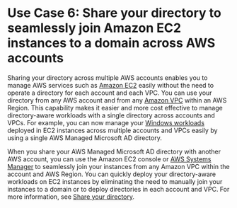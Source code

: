 # Use Case 6: Share your directory to seamlessly join Amazon EC2 instances to a domain across AWS accounts<a name="usecase6"></a>

Sharing your directory across multiple AWS accounts enables you to manage AWS services such as [Amazon EC2](https://aws.amazon.com/ec2/) easily without the need to operate a directory for each account and each VPC\. You can use your directory from any AWS account and from any [Amazon VPC](https://aws.amazon.com/vpc/) within an AWS Region\. This capability makes it easier and more cost effective to manage directory\-aware workloads with a single directory across accounts and VPCs\. For example, you can now manage your [Windows workloads](https://aws.amazon.com/windows/) deployed in EC2 instances across multiple accounts and VPCs easily by using a single AWS Managed Microsoft AD directory\. 

When you share your AWS Managed Microsoft AD directory with another AWS account, you can use the Amazon EC2 console or [AWS Systems Manager](https://aws.amazon.com/systems-manager/) to seamlessly join your instances from any Amazon VPC within the account and AWS Region\. You can quickly deploy your directory\-aware workloads on EC2 instances by eliminating the need to manually join your instances to a domain or to deploy directories in each account and VPC\. For more information, see [Share your directory](ms_ad_directory_sharing.md)\.